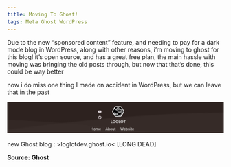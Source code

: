 ```yaml
---
title: Moving To Ghost!
tags: Meta Ghost WordPress
---
```

Due to the new “sponsored content” feature, and needing to pay for a dark mode blog in WordPress, along with other reasons, i’m moving to ghost for this blog! it’s open source, and has a great free plan, the main hassle with moving was bringing the old posts through, but now that that’s done, this could be way better

now i do miss one thing I made on accident in WordPress, but we can leave that in the past

![WP Banner](https://raw.githubusercontent.com/loglot/loglot-Blog/master/screenshots/WPBanner.png)

new Ghost blog : >loglotdev.ghost.io< [LONG DEAD]

**Source: Ghost**
